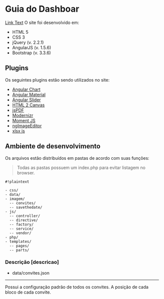 # Guia do Dashboar #
[Link Text](#descricao)
O site foi desenvolvido em:

* HTML 5
* CSS 3
* jQuery (v. 2.2.1)
* AngularJS (v. 1.5.6)
* Bootstrap (v. 3.3.6)

## Plugins ##

Os seguintes plugins estão sendo utilizados no site:

* [Angular Chart](https://jtblin.github.io/angular-chart.js/)
* [Angular Material](https://material.angularjs.org/latest/)
* [Angular Slider](https://github.com/angular-slider/angularjs-slider)
* [HTML 2 Canvas](https://html2canvas.hertzen.com/)
* [jsPDF](https://github.com/MrRio/jsPDF)
* [Modernizr](https://modernizr.com/)
* [Moment JS](http://momentjs.com/)
* [ngImageEditor](https://github.com/SparrowJang/ngImageEditor)
* [xlsx js](https://github.com/SheetJS/js-xlsx)

## Ambiente de desenvolvimento ##

Os arquivos estão distribuídos em pastas de acordo com suas funções:

> Todas as pastas possuem um index.php para evitar listagem no browser.

```
#!plaintext

- css/
- data/
- imagem/
  -- convites/
  -- savethedate/
- js/
  -- controller/
  -- directive/  
  -- factory/
  -- service/
  -- vendor/
- php/
- templates/
  -- pages/
  -- parts/
```

### Descrição [descricao]

* data/convites.json
****
   Possui a configuração padrão de todos os convites. A posição de cada bloco de cada convite.